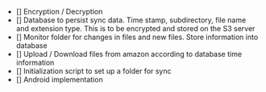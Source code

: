 - [] Encryption / Decryption
- [] Database to persist sync data. Time stamp, subdirectory, file name and extension type. This is to be encrypted and stored on the S3 server
- [] Monitor folder for changes in files and new files. Store information into database
- [] Upload / Download files from amazon according to database time information
- [] Initialization script to set up a folder for sync
- [] Android implementation
